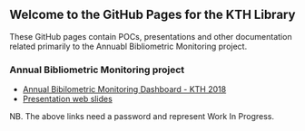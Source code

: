 ## Welcome to the GitHub Pages for the KTH Library

These GitHub pages contain POCs, presentations and other documentation related primarily to the Annuabl Bibliometric Monitoring project.

### Annual Bibliometric Monitoring project

- [Annual Bibilometric Monitoring Dashboard - KTH 2018](/abm/)
- [Presentation web slides](/slides/)

NB. The above links need a password and represent Work In Progress.



